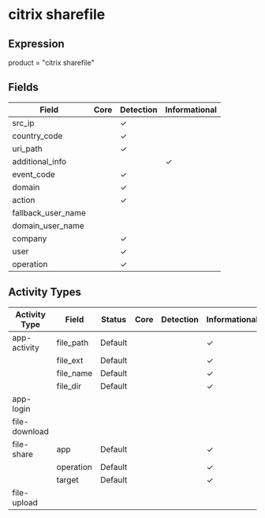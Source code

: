 citrix sharefile
================

Expression
----------

product = "citrix sharefile"

Fields
------

| Field              | Core | Detection | Informational |
| ------------------ | ---- | --------- | ------------- |
| src_ip             |      | &#10003;  |               |
| country_code       |      | &#10003;  |               |
| uri_path           |      | &#10003;  |               |
| additional_info    |      |           | &#10003;      |
| event_code         |      | &#10003;  |               |
| domain             |      | &#10003;  |               |
| action             |      | &#10003;  |               |
| fallback_user_name |      |           |               |
| domain_user_name   |      |           |               |
| company            |      | &#10003;  |               |
| user               |      | &#10003;  |               |
| operation          |      | &#10003;  |               |

Activity Types
--------------

| Activity Type | Field     | Status  | Core | Detection | Informational |
| ------------- | --------- | ------- | ---- | --------- | ------------- |
| app-activity  | file_path | Default |      |           | &#10003;      |
|               | file_ext  | Default |      |           | &#10003;      |
|               | file_name | Default |      |           | &#10003;      |
|               | file_dir  | Default |      |           | &#10003;      |
| app-login     |           |         |      |           |               |
| file-download |           |         |      |           |               |
| file-share    | app       | Default |      |           | &#10003;      |
|               | operation | Default |      |           | &#10003;      |
|               | target    | Default |      |           | &#10003;      |
| file-upload   |           |         |      |           |               |


